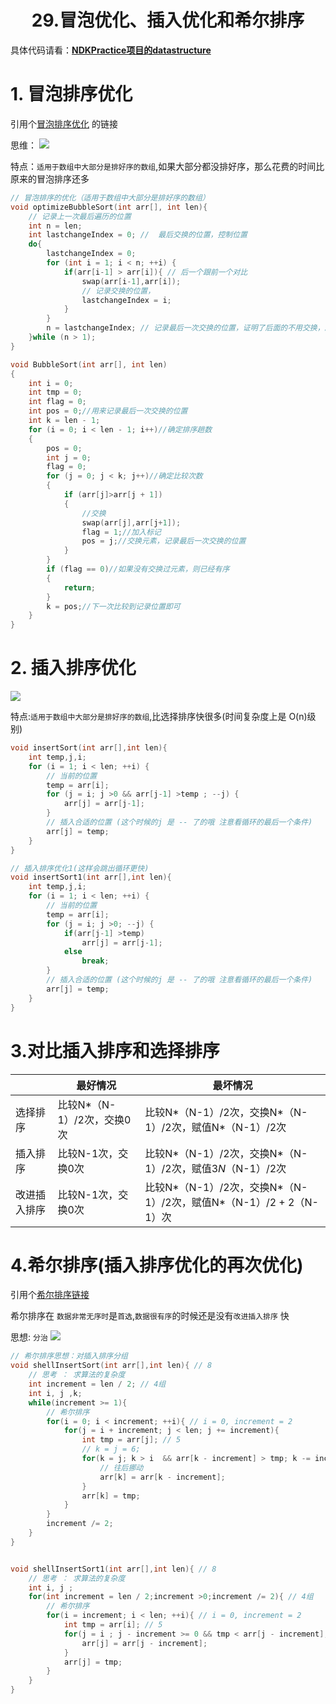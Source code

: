 # <center>29.冒泡优化、插入优化和希尔排序<center>

具体代码请看：**[NDKPractice项目的datastructure](https://github.com/EastUp/NDKPractice/tree/master/datastructure28bubbleselectsort)**


# 1. 冒泡排序优化

引用个[冒泡排序优化](https://blog.csdn.net/hansionz/article/details/80822494) 的链接

思维：
![](../images/冒泡排序优化.png)

特点：`适用于数组中大部分是排好序的数组`,如果大部分都没排好序，那么花费的时间比原来的冒泡排序还多

```c++
// 冒泡排序的优化（适用于数组中大部分是排好序的数组）
void optimizeBubbleSort(int arr[], int len){
    // 记录上一次最后遍历的位置
    int n = len;
    int lastchangeIndex = 0; //  最后交换的位置，控制位置
    do{
        lastchangeIndex = 0;
        for (int i = 1; i < n; ++i) {
            if(arr[i-1] > arr[i]){ // 后一个跟前一个对比
                swap(arr[i-1],arr[i]);
                // 记录交换的位置，
                lastchangeIndex = i;
            }
        }
        n = lastchangeIndex; // 记录最后一次交换的位置，证明了后面的不用交换，顺序是对的，可以避免下次循环的判断
    }while (n > 1);
}

void BubbleSort(int arr[], int len)
{
	int i = 0;
	int tmp = 0;
	int flag = 0;
	int pos = 0;//用来记录最后一次交换的位置
	int k = len - 1;
	for (i = 0; i < len - 1; i++)//确定排序趟数
	{
		pos = 0;
		int j = 0;
		flag = 0;
		for (j = 0; j < k; j++)//确定比较次数
		{
			if (arr[j]>arr[j + 1])
			{
				//交换
				swap(arr[j],arr[j+1]);
				flag = 1;//加入标记
				pos = j;//交换元素，记录最后一次交换的位置
			}
		}
		if (flag == 0)//如果没有交换过元素，则已经有序
		{
			return;
		}
		k = pos;//下一次比较到记录位置即可
	}
}


```

# 2. 插入排序优化

![](../images/插入排序优化.png)

特点:`适用于数组中大部分是排好序的数组`,比选择排序快很多(时间复杂度上是 O(n)级别)

```c++
void insertSort(int arr[],int len){
    int temp,j,i;
    for (i = 1; i < len; ++i) {
        // 当前的位置
        temp = arr[i];
        for (j = i; j >0 && arr[j-1] >temp ; --j) {
            arr[j] = arr[j-1];
        }
        // 插入合适的位置 (这个时候的j 是 -- 了的哦 注意看循环的最后一个条件)
        arr[j] = temp;
    }
}

// 插入排序优化1(这样会跳出循环更快)
void insertSort1(int arr[],int len){
    int temp,j,i;
    for (i = 1; i < len; ++i) {
        // 当前的位置
        temp = arr[i];
        for (j = i; j >0; --j) {
            if(arr[j-1] >temp)
                arr[j] = arr[j-1];
            else
                break;
        }
        // 插入合适的位置 (这个时候的j 是 -- 了的哦 注意看循环的最后一个条件)
        arr[j] = temp;
    }
}
```

# 3.对比插入排序和选择排序

| | 最好情况 | 最坏情况 |
| --------- | --------- | ------------- |
| 选择排序 | 比较N*（N-1）/2次，交换0次 | 比较N*（N-1）/2次，交换N*（N-1）/2次，赋值N*（N-1）/2次 |
| 插入排序 | 比较N-1次，交换0次 | 比较N*（N-1）/2次，交换N*（N-1）/2次，赋值3*N*（N-1）/2次 |
| 改进插入排序 | 比较N-1次，交换0次 | 比较N*（N-1）/2次，交换N*（N-1）/2次，赋值N*（N-1）/2 + 2（N-1）次 |

# 4.希尔排序(插入排序优化的再次优化)

引用个[希尔排序链接]((https://www.cnblogs.com/chengxiao/p/6104371.html))

希尔排序在 `数据非常无序时`是`首选`,`数据很有序`的时候还是没有`改进插入排序` 快

思想: `分治`
![](../images/希尔排序.png)

```c++
// 希尔排序思想：对插入排序分组
void shellInsertSort(int arr[],int len){ // 8
    // 思考 ： 求算法的复杂度
    int increment = len / 2; // 4组
    int i, j ,k;
    while(increment >= 1){
        // 希尔排序
        for(i = 0; i < increment; ++i){ // i = 0, increment = 2
            for(j = i + increment; j < len; j += increment){
                int tmp = arr[j]; // 5
                // k = j = 6;
                for(k = j; k > i  && arr[k - increment] > tmp; k -= increment){
                    // 往后挪动
                    arr[k] = arr[k - increment];
                }
                arr[k] = tmp;
            }
        }
        increment /= 2;
    }
}


void shellInsertSort1(int arr[],int len){ // 8
    // 思考 ： 求算法的复杂度
    int i, j ;
    for(int increment = len / 2;increment >0;increment /= 2){ // 4组
        // 希尔排序
        for(i = increment; i < len; ++i){ // i = 0, increment = 2
            int tmp = arr[i]; // 5
            for(j = i ; j - increment >= 0 && tmp < arr[j - increment]; j -= increment){
                arr[j] = arr[j - increment];
            }
            arr[j] = tmp;
        }
    }
}

```























